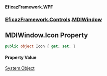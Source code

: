 #### [EficazFramework.WPF](EficazFrameworkWPF.md 'EficazFramework WPF')
### [EficazFramework.Controls](EficazFrameworkWPF.md#EficazFramework.Controls 'EficazFramework.Controls').[MDIWindow](EficazFramework.Controls/MDIWindow.md 'EficazFramework.Controls.MDIWindow')

## MDIWindow.Icon Property

```csharp
public object Icon { get; set; }
```

#### Property Value
[System.Object](https://docs.microsoft.com/en-us/dotnet/api/System.Object 'System.Object')